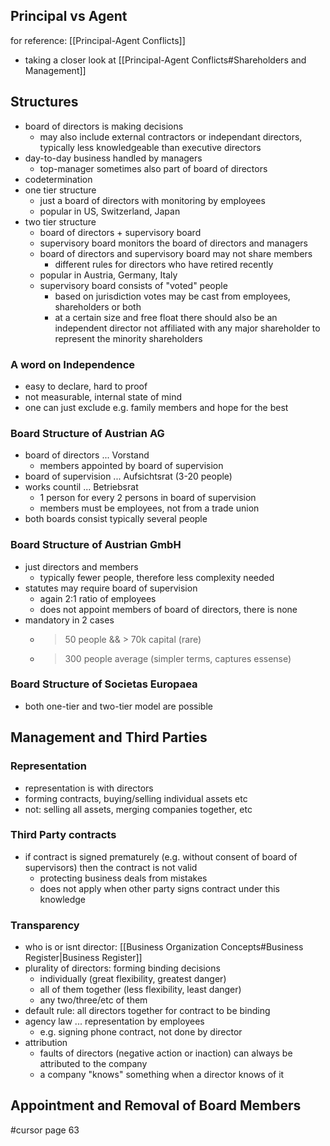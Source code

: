 ## Principal vs Agent
for reference: [[Principal-Agent Conflicts]]
- taking a closer look at [[Principal-Agent Conflicts#Shareholders and Management]]

## Structures
- board of directors is making decisions
	- may also include external contractors or independant directors, typically less knowledgeable than executive directors
- day-to-day business handled by managers
	- top-manager sometimes also part of board of directors
- codetermination
- one tier structure
	- just a board of directors with monitoring by employees
	- popular in US, Switzerland, Japan
 - two tier structure
	- board of directors + supervisory board
	- supervisory board monitors the board of directors and managers
	- board of directors and supervisory board may not share members
		- different rules for directors who have retired recently
	- popular in Austria, Germany, Italy
	- supervisory board consists of "voted" people
		- based on jurisdiction votes may be cast from employees, shareholders or both
		- at a certain size and free float there should also be an independent director not affiliated with any major shareholder to represent the minority shareholders

### A word on Independence
- easy to declare, hard to proof
- not measurable, internal state of mind
- one can just exclude e.g. family members and hope for the best

### Board Structure of Austrian AG
- board of directors ... Vorstand
	- members appointed by board of supervision
- board of supervision ... Aufsichtsrat (3-20 people)
- works countil ... Betriebsrat 
	- 1 person for every 2 persons in board of supervision
	- members must be employees, not from a trade union
- both boards consist typically several people

### Board Structure of Austrian GmbH
- just directors and members
	- typically fewer people, therefore less complexity needed
- statutes may require board of supervision
	- again 2:1 ratio of employees
	- does not appoint members of board of directors, there is none
- mandatory in 2 cases
	- > 50 people && > 70k capital (rare)
	- > 300 people average (simpler terms, captures essense)

### Board Structure of Societas Europaea
- both one-tier and two-tier model are possible

## Management and Third Parties
### Representation
- representation is with directors
- forming contracts, buying/selling individual assets etc
- not: selling all assets, merging companies together, etc

### Third Party contracts
- if contract is signed prematurely (e.g. without consent of board of supervisors) then the contract is not valid
	- protecting business deals from mistakes 
	- does not apply when other party signs contract under this knowledge

### Transparency
- who is or isnt director: [[Business Organization Concepts#Business Register|Business Register]]
- plurality of directors: forming binding decisions
	- individually (great flexibility, greatest danger)
	- all of them together (less flexibility, least danger)
	- any two/three/etc of them 
- default rule: all directors together for contract to be binding
- agency law ... representation by employees
	- e.g. signing phone contract, not done by director
- attribution
	- faults of directors (negative action or inaction) can always be attributed to the company
	- a company "knows" something when a director knows of it

## Appointment and Removal of Board Members
#cursor page 63